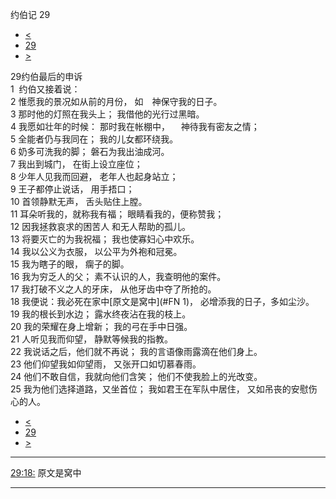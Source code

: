﻿





 约伯记 29




* [<](bible/JOB28.md)
* [29](bible/JOB.md)
* [>](bible/JOB30.md)



 
29约伯最后的申诉  
1  约伯又接着说：  
2 惟愿我的景况如从前的月份， 如　神保守我的日子。  
3 那时他的灯照在我头上； 我借他的光行过黑暗。  
4 我愿如壮年的时候： 那时我在帐棚中， 　神待我有密友之情；  
5 全能者仍与我同在； 我的儿女都环绕我。  
6 奶多可洗我的脚； 磐石为我出油成河。  
7 我出到城门， 在街上设立座位；  
8 少年人见我而回避， 老年人也起身站立；  
9 王子都停止说话， 用手捂口；  
10 首领静默无声， 舌头贴住上膛。  
11 耳朵听我的，就称我有福； 眼睛看我的，便称赞我；  
12 因我拯救哀求的困苦人 和无人帮助的孤儿。  
13 将要灭亡的为我祝福； 我也使寡妇心中欢乐。  
14 我以公义为衣服， 以公平为外袍和冠冕。  
15 我为瞎子的眼， 瘸子的脚。  
16 我为穷乏人的父； 素不认识的人，我查明他的案件。  
17 我打破不义之人的牙床， 从他牙齿中夺了所抢的。  
18 我便说：我必死在家中[原文是窝中](#FN
1)， 必增添我的日子，多如尘沙。  
19 我的根长到水边； 露水终夜沾在我的枝上。  
20 我的荣耀在身上增新； 我的弓在手中日强。     
21 人听见我而仰望， 静默等候我的指教。  
22 我说话之后，他们就不再说； 我的言语像雨露滴在他们身上。  
23 他们仰望我如仰望雨， 又张开口如切慕春雨。  
24 他们不敢自信，我就向他们含笑； 他们不使我脸上的光改变。  
25 我为他们选择道路，又坐首位； 我如君王在军队中居住， 又如吊丧的安慰伤心的人。 
* [<](bible/JOB28.md)
* [29](bible/JOB.md)
* [>](bible/JOB30.md)





---


[29:18:](#V18)
原文是窝中




---









